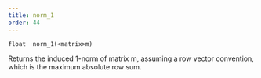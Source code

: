 ```yaml
---
title: norm_1
order: 44
---
```

`float  norm_1(<matrix>m)`

Returns the induced 1-norm of matrix m, assuming a row vector convention, which is the maximum absolute row sum.
